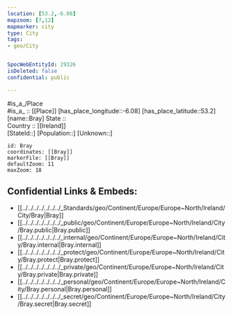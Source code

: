 ```yaml
---
location: [53.2,-6.08] 
mapzoom: [7,12] 
mapmarker: city 
type: City
tags:
- geo/City


SpocWebEntityId: 29326
isDeleted: false
confidential: public

---
```

#is_a_/Place  
#is_a_ :: [[Place]] 
[has_place_longitude::-6.08] 
[has_place_latitude::53.2] 
[name::Bray] 
State ::  
Country :: [[Ireland]]  
[StateId::] 
[Population::] 
[Unknown::] 


```leaflet
id: Bray
coordinates: [[Bray]] 
markerFile: [[Bray]] 
defaultZoom: 11 
maxZoom: 18
```


## Confidential Links & Embeds: 
- [[../../../../../../../_Standards/geo/Continent/Europe/Europe~North/Ireland/City/Bray|Bray]] 
- [[../../../../../../../_public/geo/Continent/Europe/Europe~North/Ireland/City/Bray.public|Bray.public]] 
- [[../../../../../../../_internal/geo/Continent/Europe/Europe~North/Ireland/City/Bray.internal|Bray.internal]] 
- [[../../../../../../../_protect/geo/Continent/Europe/Europe~North/Ireland/City/Bray.protect|Bray.protect]] 
- [[../../../../../../../_private/geo/Continent/Europe/Europe~North/Ireland/City/Bray.private|Bray.private]] 
- [[../../../../../../../_personal/geo/Continent/Europe/Europe~North/Ireland/City/Bray.personal|Bray.personal]] 
- [[../../../../../../../_secret/geo/Continent/Europe/Europe~North/Ireland/City/Bray.secret|Bray.secret]] 
